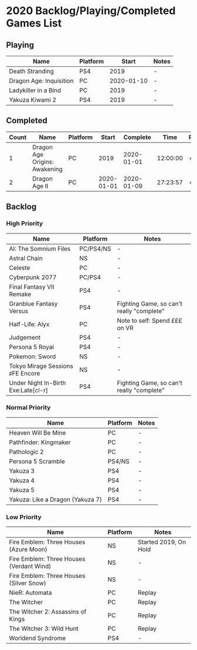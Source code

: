 # 2020 Backlog/Playing/Completed Games List

## Playing
| Name  | Platform | Start | Notes |
| - | - | - | - |
| Death Stranding | PS4 | 2019 | - |
| Dragon Age: Inquisition | PC | 2020-01-10 | - |
| Ladykiller in a Bind | PC | 2019 | - |
| Yakuza Kiwami 2 | PS4 | 2019 | - |

## Completed
| Count | Name  | Platform | Start | Complete | Time | Rating | Notes |
| - | - | - | - | - | - | - | - |
| 1 | Dragon Age Origins: Awakening | PC | 2019 | 2020-01-01 | 12:00:00 | + | Replay |
| 2 | Dragon Age II | PC | 2020-01-01 | 2020-01-09 | 27:23:57 | + | - |

## Backlog
### High Priority
| Name  | Platform | Notes |
| - | - | - |
| AI: The Somnium Files | PC/PS4/NS | - |
| Astral Chain | NS | - |
| Celeste | PC | - |
| Cyberpunk 2077 | PC/PS4 | - |
| Final Fantasy VII Remake | PS4 | - |
| Granblue Fantasy Versus | PS4 | Fighting Game, so can't really "complete" |
| Half-Life: Alyx | PC | Note to self: Spend £££ on VR |
| Judgement | PS4 | - |
| Persona 5 Royal | PS4 | - |
| Pokemon: Sword | NS | - |
| Tokyo Mirage Sessions ♯FE Encore | NS | - |
| Under Night In-Birth Exe:Late\[cl-r\] | PS4 | Fighting Game, so can't really "complete" |

### Normal Priority
| Name  | Platform | Notes |
| - | - | - |
| Heaven Will Be Mine | PC | - |
| Pathfinder: Kingmaker | PC | - |
| Pathologic 2 | PC | - |
| Persona 5 Scramble | PS4/NS | - |
| Yakuza 3 | PS4 | - |
| Yakuza 4 | PS4 | - |
| Yakuza 5 | PS4 | - |
| Yakuza: Like a Dragon (Yakuza 7) | PS4 | - |

### Low Priority
| Name  | Platform | Notes |
| - | - | - |
| Fire Emblem: Three Houses (Azure Moon) | NS | Started 2019, On Hold |
| Fire Emblem: Three Houses (Verdant Wind) | NS | - |
| Fire Emblem: Three Houses (Silver Snow) | NS | - |
| NieR: Automata | PC | Replay |
| The Witcher | PC | Replay |
| The Witcher 2: Assassins of Kings | PC | Replay |
| The Witcher 3: Wild Hunt | PC | Replay |
| Worldend Syndrome | PS4 | - |
